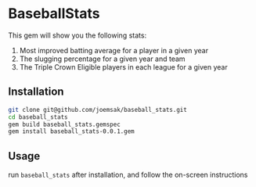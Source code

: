 # BaseballStats

This gem will show you the following stats:

1. Most improved batting average for a player in a given year
2. The slugging percentage for a given year and team
3. The Triple Crown Eligible players in each league for a given year

## Installation

```bash
git clone git@github.com/joemsak/baseball_stats.git
cd baseball_stats
gem build baseball_stats.gemspec
gem install baseball_stats-0.0.1.gem
```

## Usage

run `baseball_stats` after installation, and follow the on-screen instructions
